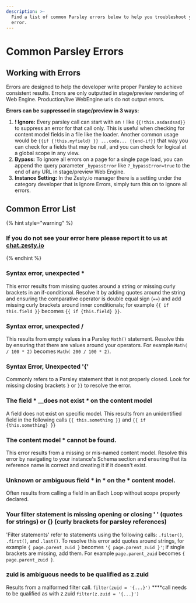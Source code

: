 ```yaml
---
description: >-
  Find a list of common Parsley errors below to help you troubleshoot your
  error.
---
```


# Common Parsley Errors

## Working with Errors

Errors are designed to help the developer write proper Parsley to achieve consistent results. Errors are  only outputted in stage/preview rendering of Web Engine. Production/live WebEngine urls do not output errors. 

**Errors can be suppressed in stage/preview in 3 ways:**

1. **! Ignore:** Every parsley call can start with an `!` like `{{!this.asdasdsad}}` to suppress an error for that call only. This is useful when checking for content model fields in a file like the loader. Another common usage would be `{{if {!this.myfield} }} ...code... {{end-if}}` that way you can check for a fields that may be null, and you can check for logical at a global scope in any view. 
2. **Bypass:** To ignore all errors on a page for a single page load, you can append the query parameter `_bypassError` like `?_bypassError=true` to the end of any URL in stage/preview Web Engine. 
3. **Instance Setting:** In the Zesty.io manager there is a setting under the category developer that is Ignore Errors, simply turn this on to ignore all errors.

## Common Error List

{% hint style="warning" %}
### If you do not see your error here please report it to us at [chat.zesty.io](http://chat.zesty.io/)
{% endhint %}

### **Syntax error, unexpected \***

This error results from missing quotes around a string or missing curly brackets in an if-conditional. Resolve it by adding quotes around the string and ensuring the comparative operator is double equal sign \(`==`\) and add missing curly brackets around inner conditionals; for example `{{ if this.field }}` becomes `{{ if {this.field} }}`.

### **Syntax error, unexpected /**

This results from empty values in a Parsley `Math()` statement. Resolve this by ensuring that there are values around your operators. For example `Math( / 100 * 2)` becomes `Math( 200 / 100 * 2)`.

### Syntax Error, Unexpected '{'

Commonly refers to a Parsley statement that is not properly closed. Look for missing closing brackets `}` or `}}` to resolve the error.

### The field \* __does not exist _\*_ on the content model

A field does not exist on specific model. This results from an unidentified field in the following calls `{{ this.something }}` and `{{ if {this.something} }}`

### The content model \* cannot be found. 

This error results from a missing or mis-named content model. Resolve this error by navigating to your instance's Schema section and ensuring that its reference name is correct and creating it if it doesn't exist.

### Unknown or ambiguous field \* in \* on the \* content model.

Often results from calling a field in an Each Loop without scope properly declared.

### **Your filter statement is missing opening or closing ' ' \(quotes for strings\) or {} \(curly brackets for parsley references\)**

'Filter statements' refer to statements using the following calls: `.filter()`, `.first()`, and `.last()`. To resolve this error add quotes around strings, for example `{ page.parent_zuid }` becomes `'{ page.parent_zuid }'`; if single brackets are missing, add them. For example `page.parent_zuid` becomes `{ page.parent_zuid }`.

### zuid is ambiguous needs to be qualified as z.zuid

Results from a malformed filter call. `filter(zuid = '{...}')` ****call needs to be qualified as  with z.zuid `filter(z.zuid = '{...}')`


